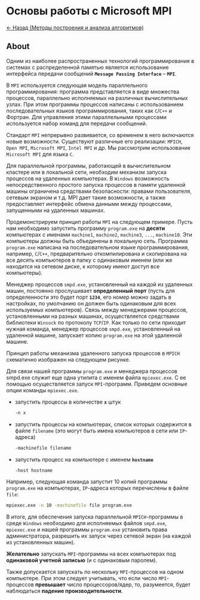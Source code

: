 # Основы работы с Microsoft MPI

[<- Назад (Методы построения и анализа алгоритмов)](https://github.com/boorlakov/zettelkasten/blob/main/university/methods%20analysis%20algos/README.md)

## About

Одним из наиболее распространенных технологий программирования в системах с распределенной памятью является использование интерфейса передачи сообщений **`Message Passing Interface`** – **`MPI`**.

В `MPI` используется следующая модель параллельного программирования: программа представляется в виде множества процессов, параллельно исполняемых на различных вычислительных узлах. При этом программы процессов написаны с использованием последовательных языков программирования, таких как `C`/`C++` и Фортран. Для управления этими параллельными процессами используется набор команд для передачи сообщений.

Стандарт `MPI` непрерывно развивается, со временем в него включаются новые возможности. Существуют различные его реализации: `MPICH`, `Open MPI`, `Microsoft MPI`, `Intel MPI` и др. Мы рассмотрим использование `Microsoft MPI` для языка `С`.

Для параллельной программы, работающей в вычислительном кластере или в локальной сети, необходим механизм запуска процессов на удаленных компьютерах. В `Windows` возможность непосредственного простого запуска процессов в памяти удаленной машины ограничена средствами безопасности: правами пользователя, сетевым экраном и т.д. MPI дает такие возможности, а также предоставляет интерфейс обмена данными между процессами, запущенными на удаленных машинах.

Продемонстрируем принцип работы `MPI` на следующем примере. Пусть нам необходимо запустить программу `program.exe` на **десяти** компьютерах с именами `machine1`, `machine2`, `machine3`, `...`, `machine10`. Эти компьютеры должны быть объединены в локальную сеть. Программа `program.exe` написана на последовательном языке программирования, например, `C`/`C++`, предварительно откомпилирована и скопирована на все десять компьютеров в папку с одинаковым именем (или же находится на сетевом диске, к которому имеют доступ все компьютеры).

Менеджер процессов `smpd.exe`, установленный на каждой из удаленных машин, постоянно прослушивает **определенный порт** (пусть для определенности это будет порт **`1234`**, его номер можно задать в настройках, по умолчанию он должен быть одинаковым для всех используемых компьютеров). Связь между менеджерами процессов, установленными на разных машинах, осуществляется средствами библиотеки `Winsock` по протоколу `TCP`/`IP`. Как только по сети приходит нужная команда, менеджер процессов `smpd.exe`, установленный на удаленной машине, запускает копию `program.exe` на этой удаленной машине.

Принцип работы механизма удаленного запуска процессов в `MPICH` схематично изображен на следующем рисунке.

Для связи нашей программы `program.exe` и менеджера процессов smpd.exe служит еще одна утилита с именем файла `mpiexec.exe`. С ее помощью осуществляется запуск `MPI`-программ. Приведем основные опции команды `mpiexec.exe`.

- запустить процессы в количестве **`x`** штук

  ```bat
  -n x
  ```

- запустить процессы на компьютерах, список которых содержится в файле `filename` (это могут быть имена компьютеров в сети или `IP`-адреса)

  ```bat
  -machinefile filename
  ```

- запустить процесс на компьютере с именем **`hostname`**

  ```bat
  -host hostname
  ```

Например, следующая команда запустит 10 копий программы `program.exe` на компьютерах, `IP`-адреса которых перечислены в файле `file`:

```bat
mpiexec.exe -n 10 -machinefile file program.exe
```

В итоге, для обеспечения запуска параллельной `MPICH`-программы в среде `Windows` необходимо для исполняемых файлов `smpd.exe`, `mpiexec.exe` и нашей программы `program.exe` установить права администратора, разрешить их запуск через сетевой экран (на каждой из установленных машин).

**Желательно** запускать `MPI`-программы на всех компьютерах под **одинаковой учетной записью** (и с одинаковым паролем).

Также допускается запускать по нескольку `MPI`-процессов на одном компьютере. При этом следует учитывать, что если число `MPI`-процессов **превышает** число процессоров/ядер, то, разумеется, будет наблюдаться **падение производительности**.
